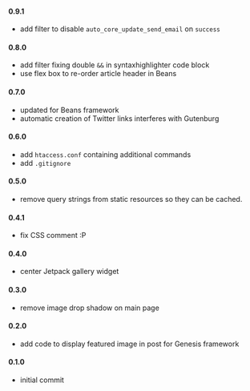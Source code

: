 #### 0.9.1
* add filter to disable `auto_core_update_send_email` on `success`

#### 0.8.0
* add filter fixing double `&&` in syntaxhighlighter code block
* use flex box to re-order article header in Beans

#### 0.7.0
* updated for Beans framework
* automatic creation of Twitter links interferes with Gutenburg

#### 0.6.0
* add `htaccess.conf` containing additional commands
* add `.gitignore`

#### 0.5.0
* remove query strings from static resources so they can be cached.

#### 0.4.1
* fix CSS comment :P

#### 0.4.0
* center Jetpack gallery widget

#### 0.3.0
* remove image drop shadow on main page

#### 0.2.0
* add code to display featured image in post for Genesis framework

#### 0.1.0
* initial commit

